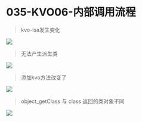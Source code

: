 # 035-KVO06-内部调用流程
> kvo-isa发生变化

![](http://oriq21dog.bkt.clouddn.com/20180904151635.png)

> 无法产生派生类

![](http://oriq21dog.bkt.clouddn.com/20180904151641.png)

> 添加kvo方法改变了

![](http://oriq21dog.bkt.clouddn.com/20180904151648.png)

> object_getClass 与 class 返回的类对象不同

![](http://oriq21dog.bkt.clouddn.com/20180904152937.png)

